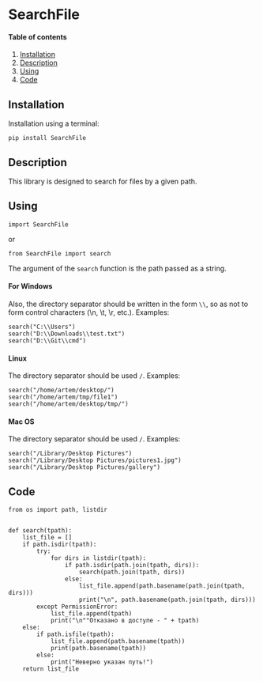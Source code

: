 # SearchFile
#### Table of contents
1. [Installation](#Installation)
2. [Description](#Description)
3. [Using](#Using)
4. [Code](#Code)
## Installation
Installation using a terminal:

```pip install SearchFile```
## Description
This library is designed to search for files by a given path.
## Using
```import SearchFile```

or

```from SearchFile import search```

The argument of the `search` function is the path passed as a string.
#### For Windows
Also, the directory separator should be written in the form `\\`, so as not to form control characters (\n, \t, \r, etc.). Examples:
```
search("C:\\Users")
search("D:\\Downloads\\test.txt")
search("D:\\Git\\cmd")
```
#### Linux
The directory separator should be used `/`. Examples:
```
search("/home/artem/desktop/")
search("/home/artem/tmp/file1")
search("/home/artem/desktop/tmp/")
```
#### Mac OS
The directory separator should be used `/`. Examples:
```
search("/Library/Desktop Pictures")
search("/Library/Desktop Pictures/pictures1.jpg")
search("/Library/Desktop Pictures/gallery")
```
## Code
```
from os import path, listdir


def search(tpath):
    list_file = []
    if path.isdir(tpath):
        try:
            for dirs in listdir(tpath):
                if path.isdir(path.join(tpath, dirs)):
                    search(path.join(tpath, dirs))
                else:
                    list_file.append(path.basename(path.join(tpath, dirs)))
                    print("\n", path.basename(path.join(tpath, dirs)))
        except PermissionError:
            list_file.append(tpath)
            print("\n""Отказано в доступе - " + tpath)
    else:
        if path.isfile(tpath):
            list_file.append(path.basename(tpath))
            print(path.basename(tpath))
        else:
            print("Неверно указан путь!")
    return list_file
```